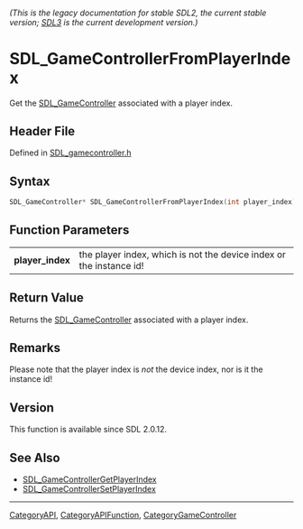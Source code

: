 ###### (This is the legacy documentation for stable SDL2, the current stable version; [SDL3](https://wiki.libsdl.org/SDL3/) is the current development version.)
# SDL_GameControllerFromPlayerIndex

Get the [SDL_GameController](SDL_GameController) associated with a player index.

## Header File

Defined in [SDL_gamecontroller.h](https://github.com/libsdl-org/SDL/blob/SDL2/include/SDL_gamecontroller.h)

## Syntax

```c
SDL_GameController* SDL_GameControllerFromPlayerIndex(int player_index);

```

## Function Parameters

|                      |                                                                     |
| -------------------- | ------------------------------------------------------------------- |
| **player_index**     | the player index, which is not the device index or the instance id! |

## Return Value

Returns the [SDL_GameController](SDL_GameController) associated with a
player index.

## Remarks

Please note that the player index is _not_ the device index, nor is it the
instance id!

## Version

This function is available since SDL 2.0.12.

## See Also

- [SDL_GameControllerGetPlayerIndex](SDL_GameControllerGetPlayerIndex)
- [SDL_GameControllerSetPlayerIndex](SDL_GameControllerSetPlayerIndex)

----
[CategoryAPI](CategoryAPI), [CategoryAPIFunction](CategoryAPIFunction), [CategoryGameController](CategoryGameController)

